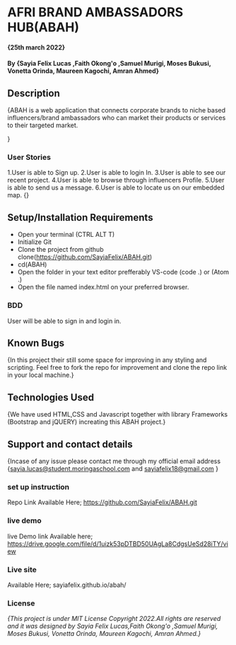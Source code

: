 # AFRI BRAND AMBASSADORS HUB(ABAH)
#### {25th march 2022}
#### By **{Sayia Felix Lucas ,Faith Okong'o ,Samuel Murigi, Moses Bukusi, Vonetta Orinda, Maureen Kagochi, Amran Ahmed}**
## Description
{ABAH is a web application that connects corporate brands to niche based influencers/brand ambassadors who can market their products or services to their targeted market.

}
### User Stories
1.User is able to Sign up.
2.User is able to login In.
3.User is able to see our recent project.
4.User is able to browse through influencers Profile.
5.User is able to send us a message.
6.User is able to locate us on our embedded map.
{}

## Setup/Installation Requirements

* Open your terminal (CTRL ALT T)
* Initialize Git
* Clone the project from github clone(https://github.com/SayiaFelix/ABAH.git)
* cd(ABAH)
* Open the folder in your text editor prefferably VS-code (code .) or (Atom .)
* Open the file named index.html on your preferred browser.

### BDD 
User will be able to sign in and login in.
## Known Bugs
{In this project their still some space for improving in any styling and scripting. Feel free to fork the repo for improvement and clone the repo link in your local machine.}

## Technologies Used
{We have used HTML,CSS and Javascript  together with library Frameworks (Bootstrap and jQUERY) increating this ABAH project.}

## Support and contact details
{Incase of any issue please contact me through my official email address {sayia.lucas@student.moringaschool.com  and sayiafelix18@gmail.com }

### set up instruction 
Repo Link Available Here;
https://github.com/SayiaFelix/ABAH.git

### live demo
live Demo link Available here;
https://drive.google.com/file/d/1uizk53pDTBD50UAgLa8CdgsUeSd28iTY/view


### Live site
Available Here;
sayiafelix.github.io/abah/

### License
*{This project is under MIT License Copyright 2022.All rights are reserved and it was designed by Sayia Felix Lucas,Faith Okong'o ,Samuel Murigi, Moses Bukusi, Vonetta Orinda, Maureen Kagochi, Amran Ahmed.}*
